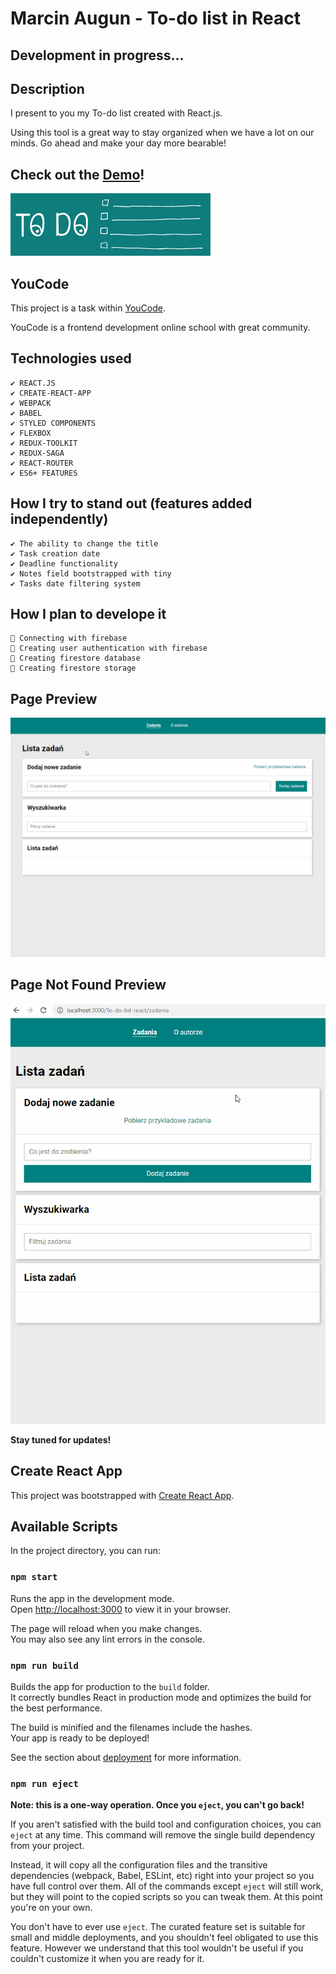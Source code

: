 # Marcin Augun - To-do list in React

## Development in progress...

## Description

I present to you my To-do list created with React.js.

Using this tool is a great way to stay organized when we have a lot on our minds. Go ahead and make your day more bearable!

## Check out the [Demo](https://marcin10lw.github.io/Fullstack-Todo-list-react/)!

[![](./readmeImage.png)](https://marcin10lw.github.io/Fullstack-Todo-list-react/)

## YouCode

This project is a task within [YouCode](https://youcode.pl/zostawiam-maila/).

YouCode is a frontend development online school with great community.

## Technologies used

    ✔ REACT.JS
    ✔ CREATE-REACT-APP
    ✔ WEBPACK
    ✔ BABEL
    ✔ STYLED COMPONENTS
    ✔ FLEXBOX
    ✔ REDUX-TOOLKIT
    ✔ REDUX-SAGA
    ✔ REACT-ROUTER
    ✔ ES6+ FEATURES

## How I try to stand out (features added independently)

    ✔ The ability to change the title
    ✔ Task creation date
    ✔ Deadline functionality
    ✔ Notes field bootstrapped with tiny
    ✔ Tasks date filtering system

## How I plan to develope it

    🔲 Connecting with firebase
    🔲 Creating user authentication with firebase
    🔲 Creating firestore database
    🔲 Creating firestore storage

## Page Preview

![](todo-list-react.gif)

## Page Not Found Preview

![](todo-list-react-pageNotFound-preview.gif)

**Stay tuned for updates!**

## Create React App

This project was bootstrapped with [Create React App](https://github.com/facebook/create-react-app).

## Available Scripts

In the project directory, you can run:

### `npm start`

Runs the app in the development mode.\
Open [http://localhost:3000](http://localhost:3000) to view it in your browser.

The page will reload when you make changes.\
You may also see any lint errors in the console.

### `npm run build`

Builds the app for production to the `build` folder.\
It correctly bundles React in production mode and optimizes the build for the best performance.

The build is minified and the filenames include the hashes.\
Your app is ready to be deployed!

See the section about [deployment](https://facebook.github.io/create-react-app/docs/deployment) for more information.

### `npm run eject`

**Note: this is a one-way operation. Once you `eject`, you can't go back!**

If you aren't satisfied with the build tool and configuration choices, you can `eject` at any time. This command will remove the single build dependency from your project.

Instead, it will copy all the configuration files and the transitive dependencies (webpack, Babel, ESLint, etc) right into your project so you have full control over them. All of the commands except `eject` will still work, but they will point to the copied scripts so you can tweak them. At this point you're on your own.

You don't have to ever use `eject`. The curated feature set is suitable for small and middle deployments, and you shouldn't feel obligated to use this feature. However we understand that this tool wouldn't be useful if you couldn't customize it when you are ready for it.
